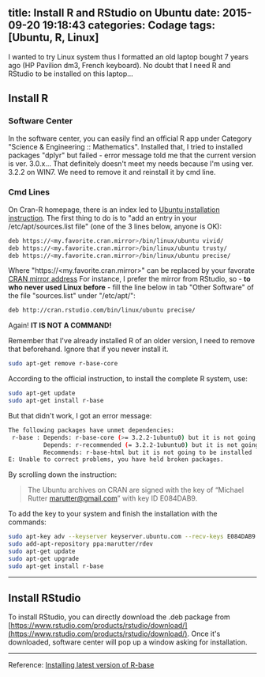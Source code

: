 title: Install R and RStudio on Ubuntu
date: 2015-09-20 19:18:43
categories: Codage
tags: [Ubuntu, R, Linux]
---
I wanted to try Linux system thus I formatted an old laptop bought 7 years ago (HP Pavilion dm3, French keyboard).
No doubt that I need R and RStudio to be installed on this laptop...
<!-- more -->

## Install R
### Software Center
In the software center, you can easily find an official R app under Category "Science & Engineering :: Mathematics".
Installed that, I tried to installed packages "dplyr" but failed - error message told me that the current version is ver. 3.0.x...
That definitely doesn't meet my needs because I'm using ver. 3.2.2 on WIN7. We need to remove it and reinstall it by cmd line.

### Cmd Lines
On Cran-R homepage, there is an index led to [Ubuntu installation instruction](https://cran.r-project.org/).
The first thing to do is to "add an entry in your /etc/apt/sources.list file" (one of the 3 lines below, anyone is OK):
``` bash
deb https://<my.favorite.cran.mirror>/bin/linux/ubuntu vivid/
deb https://<my.favorite.cran.mirror>/bin/linux/ubuntu trusty/
deb https://<my.favorite.cran.mirror>/bin/linux/ubuntu precise/
```
Where "https://<my.favorite.cran.mirror>" can be replaced by your favorate [CRAN mirror address](https://cran.r-project.org/mirrors.html)
For instance, I prefer the mirror from RStudio, so - **to who never used Linux before** - fill the line below in tab "Other Software" of the file "sources.list" under "/etc/apt/":
``` bash
deb http://cran.rstudio.com/bin/linux/ubuntu precise/
```
Again! **IT IS NOT A COMMAND!**

Remember that I've already installed R of an older version, I need to remove that beforehand. Ignore that if you never install it.
``` bash
sudo apt-get remove r-base-core
```
According to the official instruction, to install the complete R system, use:
``` bash
sudo apt-get update
sudo apt-get install r-base
```
But that didn't work, I got an error message:
``` bash
The following packages have unmet dependencies:
 r-base : Depends: r-base-core (>= 3.2.2-1ubuntu0) but it is not going to be installed
          Depends: r-recommended (= 3.2.2-1ubuntu0) but it is not going to be installed
          Recommends: r-base-html but it is not going to be installed
E: Unable to correct problems, you have held broken packages.
```

By scrolling down the instruction:
> The Ubuntu archives on CRAN are signed with the key of “Michael Rutter marutter@gmail.com” with key ID E084DAB9. 

To add the key to your system and finish the installation with the commands:
``` bash
sudo apt-key adv --keyserver keyserver.ubuntu.com --recv-keys E084DAB9
sudo add-apt-repository ppa:marutter/rdev
sudo apt-get update
sudo apt-get upgrade
sudo apt-get install r-base
```

-------------------------------------------

## Install RStudio
To install RStudio, you can directly download the .deb package from [https://www.rstudio.com/products/rstudio/download/](https://www.rstudio.com/products/rstudio/download/). Once it's downloaded, software center will pop up a window asking for installation.

-------------------------------------------
Reference:
[Installing latest version of R-base](http://askubuntu.com/questions/218708/installing-latest-version-of-r-base)